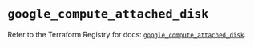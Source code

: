 # `google_compute_attached_disk`

Refer to the Terraform Registry for docs: [`google_compute_attached_disk`](https://registry.terraform.io/providers/hashicorp/google/4.85.0/docs/resources/compute_attached_disk).
